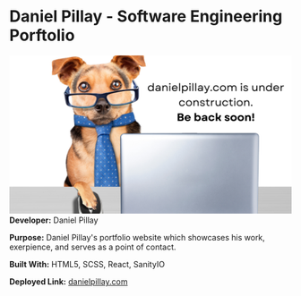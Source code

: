 # Daniel Pillay - Software Engineering Porftolio

![alt text](/src/assets/under_construction.png/ "Page Screenshot")
**Developer:** Daniel Pillay

**Purpose:** Daniel Pillay's portfolio website which showcases his work, exerpience, and serves as a point of contact.

**Built With:** HTML5, SCSS, React, SanityIO

**Deployed Link:** [danielpillay.com](https://danielpillay.com)
